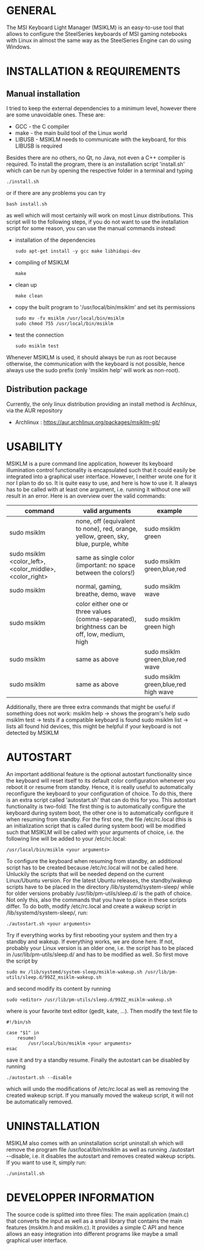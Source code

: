 # GENERAL

The MSI Keyboard Light Manager (MSIKLM) is an easy-to-use tool that allows to configure the
SteelSeries keyboards of MSI gaming notebooks with Linux in almost the same way as the
SteelSeries Engine can do using Windows.


# INSTALLATION & REQUIREMENTS
## Manual installation

I tried to keep the external dependencies to a minimum level, however there are some unavoidable
ones. These are:

 * GCC     - the C compiler
 * make    - the main build tool of the Linux world
 * LIBUSB  - MSIKLM needs to communicate with the keyboard, for this LIBUSB is required

Besides there are no others, no Qt, no Java, not even a C++ compiler is required. To install the
program, there is an installation script 'install.sh' which can be run by opening the respective
folder in a terminal and typing

    ./install.sh

or if there are any problems you can try

    bash install.sh

as well which will most certainly will work on most Linux distributions. This script will to the
following steps, if you do not want to use the installation script for some reason, you can use
the manual commands instead:

 * installation of the dependencies
   ```
   sudo apt-get install -y gcc make libhidapi-dev
   ```

 * compiling of MSIKLM
   ```
   make
   ```

 * clean up
   ```
   make clean
   ```

 * copy the built program to '/usr/local/bin/msiklm' and set its permissions
   ```
   sudo mv -fv msiklm /usr/local/bin/msiklm
   sudo chmod 755 /usr/local/bin/msiklm
   ```

 * test the connection
   ```
   sudo msiklm test
   ```

Whenever MSIKLM is used, it should always be run as root because otherwise, the communication with
the keyboard is not possible, hence always use the sudo prefix (only 'msiklm help' will work as
non-root).

## Distribution package

Currently, the only linux distribution providing an install method is Archlinux, via the AUR repository

 * Archlinux : https://aur.archlinux.org/packages/msiklm-git/


# USABILITY

MSIKLM is a pure command line application, however its keyboard illumination control functionality
is encapsulated such that it could easily be integrated into a graphical user interface. However,
I neither wrote one for it nor I plan to do so. It is quite easy to use, and here is how to use
it. It always has to be called with at least one argument, i.e. running it without one will result
in an error. Here is an overview over the valid commands:

|command                                               | valid arguments                                                                              | example                              |
|------------------------------------------------------|----------------------------------------------------------------------------------------------|--------------------------------------|
|sudo msiklm <color>                                   | none, off (equivalent to none), red, orange, yellow, green, sky, blue, purple, white         | sudo msiklm green                    |
|sudo msiklm <color_left>,<color_middle>,<color_right> | same as single color (important: no space between the colors!)                               | sudo msiklm green,blue,red           |
|sudo msiklm <mode>                                    | normal, gaming, breathe, demo, wave                                                          | sudo msiklm wave                     |
|sudo msiklm <color> <brightness>                      | color either one or three values (comma-separated), brightness can be off, low, medium, high | sudo msiklm green high               |
|sudo msiklm <color> <mode>                            | same as above                                                                                | sudo msiklm green,blue,red wave      |
|sudo msiklm <color> <brightness> <mode>               | same as above                                                                                | sudo msiklm green,blue,red high wave |

Additionally, there are three extra commands that might be useful if something does not work:
    msiklm help         -> shows the program's help
    sudo msiklm test    -> tests if a compatible keyboard is found
    sudo msiklm list    -> lists all found hid devices, this might be helpful if your keyboard is not detected by MSIKLM


# AUTOSTART

An important additional feature is the optional autostart functionality since the keyboard will
reset itself to its default color configuration whenever you reboot it or resume from standby.
Hence, it is really useful to automatically reconfigure the keyboard to your configuration of
choice. To do this, there is an extra script called 'autostart.sh' that can do this for you. This
autostart functionality is two-fold: The first thing is to automatically configure the keyboard
during system boot, the other one is to automatically configure it when resuming from standby.
For the first one, the file /etc/rc.local (this is an initialization script that is called during
system boot) will be modified such that MSIKLM will be called with your arguments of choice, i.e.
the following line will be added to your /etc/rc.local:

    /usr/local/bin/msiklm <your arguments>

To configure the keyboard when resuming from standby, an additional script has to be created
because /etc/rc.local will not be called here. Unluckily the scripts that will be needed depend on
the current Linux/Ubuntu version. For the latest Ubuntu releases, the standby/wakeup scripts have
to be placed in the directory /lib/systemd/system-sleep/ while for older versions probably
/usr/lib/pm-utils/sleep.d/ is the path of choice. Not only this, also the commands that you have
to place in these scripts differ. To do both, modify /etc/rc.local and create a wakeup script in
/lib/systemd/system-sleep/, run:

    ./autostart.sh <your arguments>

Try if everything works by first rebooting your system and then try a standby and wakeup. If
everything works, we are done here. If not, probably your Linux version is an older one, i.e. the
script has to be placed in /usr/lib/pm-utils/sleep.d/ and has to be modified as well. So first
move the script by

    sudo mv /lib/systemd/system-sleep/msiklm-wakeup.sh /usr/lib/pm-utils/sleep.d/99ZZ_msiklm-wakeup.sh

and second modify its content by running

    sudo <editor> /usr/lib/pm-utils/sleep.d/99ZZ_msiklm-wakeup.sh

where <editor> is your favorite text editor (gedit, kate, ...). Then modify the text file to

    #!/bin/sh

    case "$1" in
        resume)
            /usr/local/bin/msiklm <your arguments>
    esac

save it and try a standby resume. Finally the autostart can be disabled by running

    ./autostart.sh --disable

which will undo the modifications of /etc/rc.local as well as removing the created wakeup script.
If you manually moved the wakeup script, it will not be automatically removed.


# UNINSTALLATION

MSIKLM also comes with an uninstallation script uninstall.sh which will remove the program file
/usr/local/bin/msiklm as well as running ./autostart --disable, i.e. it disables the autostart and
removes created wakeup scripts. If you want to use it, simply run:

    ./uninstall.sh


# DEVELOPPER INFORMATION

The source code is splitted into three files: The main application (main.c) that converts the
input as well as a small library that contains the main features (msiklm.h and msiklm.c). It
provides a simple C API and hence allows an easy integration into different programs like maybe
a small graphical user interface.
